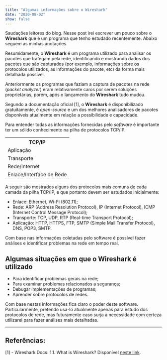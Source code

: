 ```yaml
---
title: "Algumas informações sobre o Wireshark"
date: "2020-08-02"
show: false
---
```


Saudações leitores do blog. Nesse post irei escrever um pouco sobre o **Wireshark** que é um programa que tenho estudado recentemente. Abaixo seguem as minhas anotações.

Resumidamente, o **Wireshark** é um programa utilizado para analisar os pacotes que trafegam pela rede, identificando e mostrando dados dos pacotes que são capturados (por exemplo, informações sobre os protocolos utilizados, as informações do pacote, etc) da forma mais detalhada possível.

Anteriormente os programas que faziam a captura de pacotes na rede (*packet analyzer*) eram relativamente caros por serem soluções proprietárias, porém, após o lançamento do **Wireshark** tudo mudou.

Segundo a documentação oficial [1], o **Wireshark** é disponibilizado gratuitamente, é *open-source* e um dos melhores analisadores de pacotes disponíveis atualmente em relação a possibilidade e capacidade.

Para entender todas as informações fornecidas pelo *software* é importante ter um sólido conhecimento na pilha de protocolos TCP/IP.

<table>
  <th>
    TCP/IP
  </th>
  <tr>
    <td>
    Aplicação
    </td>
  </tr>
  <tr>
    <td>
    Transporte
    </td>
  </tr>
  <tr>
    <td>
    Rede/Internet
    </td>
  </tr>
  <tr>
    <td>
    Enlace/Interface de Rede
    </td>
  </tr>
</table>

A seguir são mostrados alguns dos protocolos mais comuns de cada camada da pilha TCP/IP, e que portanto devem ser estudados inicialmente:

* Enlace: Ethernet, Wi-Fi (802.11);
* Rede: ARP (Address Resolution Protocol), IP (Internet Protocol), ICMP (Internet Control Message Protocol);
* Transporte: TCP, UDP, RTP (Real-time Transport Protocol);
* Aplicação: HTTP, HTTPS, FTP, SMTP (Simple Mail Transfer Protocol), DNS, POP3, SMTP.

Com base nas informações coletadas pelo software é possível fazer análises e identificar problemas na rede em tempo real.

## Algumas situações em que o Wireshark é utilizado

* Para identificar problemas gerais na rede;
* Para examinar problemas relacionados a segurança;
* Debugar implementações de programas;
* Aprender sobre protocolos de redes.

Com base nestas informações fica claro o poder deste software. Particularmente, pretendo usa-lo atualmente apenas para estudo dos protocolos de rede, mas futuramente caso surja a necessidade com certeza utilizarei para fazer análises mais detalhadas.

---
## Referências:

[1] - Wireshark Docs: 1.1. What is Wireshark? Disponível [neste link](https://www.wireshark.org/docs/wsug_html_chunked/ChapterIntroduction.html#ChIntroWhatIs).